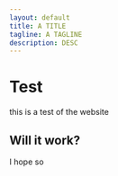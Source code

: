 ```yaml
---
layout: default
title: A TITLE
tagline: A TAGLINE
description: DESC
---
```

# Test
this is a test of the website

## Will it work?
I hope so

